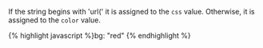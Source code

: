 <p class="b20" markdown="1">
If the string begins with 'url(' it is assigned to the <code>css</code> value. Otherwise, it is assigned to the <code>color</code> value.
</p>
{% highlight javascript %}bg: "red"
{% endhighlight %}